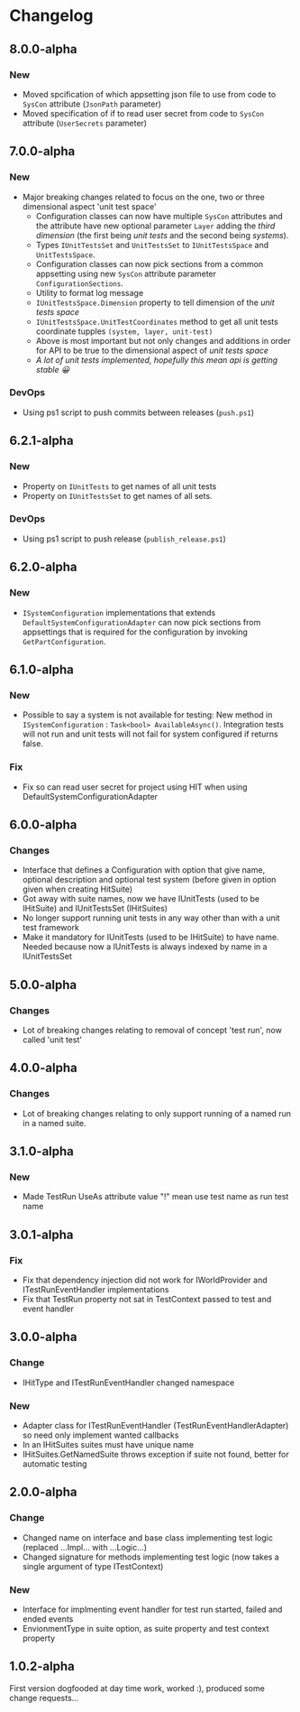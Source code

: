 
# Changelog

## 8.0.0-alpha

### New

* Moved spcification of which appsetting json file to use from code to `SysCon` attribute (`JsonPath` parameter)
* Moved specification of if to read user secret from code to `SysCon` attribute (`UserSecrets` parameter)

## 7.0.0-alpha

### New

* Major breaking changes related to focus on the one, two or three dimensional aspect 'unit test space'
  * Configuration classes can now have multiple `SysCon` attributes and the attribute have new optional parameter `Layer` adding the *third dimension* (the first being *unit tests* and the second being *systems*).
  * Types `IUnitTestsSet` and `UnitTestsSet` to `IUnitTestsSpace` and `UnitTestsSpace`.
  * Configuration classes can now pick sections from a common appsetting using new `SysCon` attribute parameter `ConfigurationSections`. 
  * Utility to format log message
  * `IUnitTestsSpace.Dimension` property to tell dimension of the *unit tests space*
  * `IUnitTestsSpace.UnitTestCoordinates` method to get all unit tests coordinate tupples `(system, layer, unit-test)` 
  * Above is most important but not only changes and additions in order for API to be true to the dimensional aspect of *unit tests space*
  * *A lot of unit tests implemented, hopefully this mean api is getting stable 😀*

### DevOps

* Using ps1 script to push commits between releases (`push.ps1`)

## 6.2.1-alpha

### New

* Property on `IUnitTests` to get names of all unit tests
* Property on `IUnitTestsSet` to get names of all sets.

### DevOps

* Using ps1 script to push release (`publish_release.ps1`)

## 6.2.0-alpha

### New

* `ISystemConfiguration` implementations that extends `DefaultSystemConfigurationAdapter` can now pick sections from appsettings that is required for the configuration by invoking `GetPartConfiguration`.

## 6.1.0-alpha

### New

* Possible to say a system is not available for testing: New method in `ISystemConfiguration` : `Task<bool> AvailableAsync()`. Integration tests will not run and unit tests will not fail for system configured if returns false.

### Fix

* Fix so can read user secret for project using HIT when using DefaultSystemConfigurationAdapter

## 6.0.0-alpha

### Changes

* Interface that defines a Configuration with option that give name, optional description and optional test system (before given in option given when creating HitSuite)
* Got away with suite names, now we have IUnitTests (used to be IHitSuite) and IUnitTestsSet (IHitSuites)
* No longer support running unit tests in any way other than with a unit test framework 
* Make it mandatory for IUnitTests (used to be IHitSuite) to have name. Needed because now a IUnitTests is always indexed by name in a IUnitTestsSet

## 5.0.0-alpha

### Changes

* Lot of breaking changes relating to removal of concept 'test run', now called 'unit test'

## 4.0.0-alpha

### Changes

* Lot of breaking changes relating to only support running of a named run in a named suite.

## 3.1.0-alpha

### New

* Made TestRun UseAs attribute value "!" mean use test name as run test name

## 3.0.1-alpha

### Fix

* Fix that dependency injection did not work for IWorldProvider and ITestRunEventHandler implementations
* Fix that TestRun property not sat in TestContext passed to test and event handler

## 3.0.0-alpha

### Change

* IHitType and ITestRunEventHandler changed namespace

### New

* Adapter class for ITestRunEventHandler (TestRunEventHandlerAdapter) so need only implement wanted callbacks
* In an IHitSuites suites must have unique name
* IHitSuites.GetNamedSuite throws exception if suite not found, better for automatic testing

## 2.0.0-alpha

### Change

* Changed name on interface and base class implementing test logic (replaced ...Impl... with ...Logic...)
* Changed signature for methods implementing test logic (now takes a single argument of type ITestContext)

### New
* Interface for implmenting event handler for test run started, failed and ended events
* EnvionmentType in suite option, as suite property and test context property

## 1.0.2-alpha

First version dogfooded at day time work, worked :), produced some change requests...
